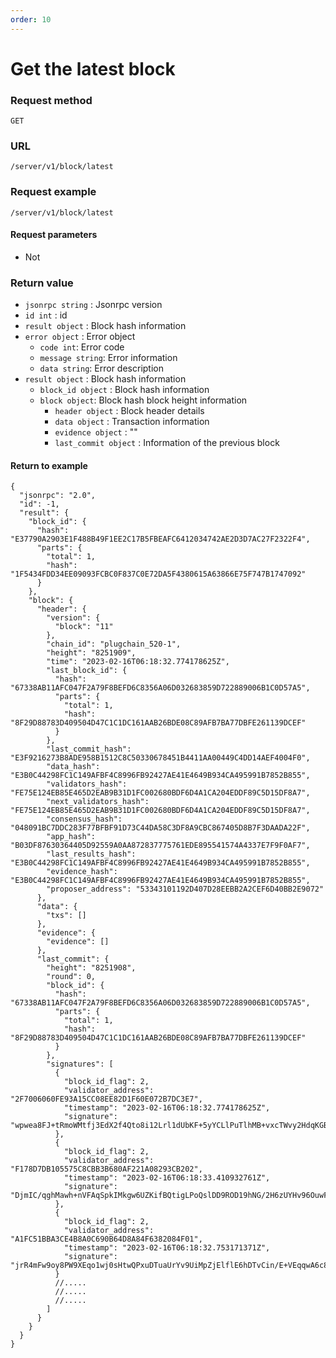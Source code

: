```yaml
---
order: 10
---
```


# Get the latest block

### Request method
`GET`

### URL
`/server/v1/block/latest`

### Request example

```
/server/v1/block/latest
```


#### Request parameters
 
- Not
 
### Return value
- `jsonrpc string` : Jsonrpc version
- `id int` : id
- `result object` : Block hash information
- `error object` : Error object
    - `code int`: Error code
    - `message string`: Error information
    - `data string`: Error description
- `result object` : Block hash information
    - `block_id object` : Block hash information
    - `block object`: Block hash block height information
        - `header object` : Block header details
        - `data object` : Transaction information
        - `evidence object` : ""
        - `last_commit object` : Information of the previous block

#### Return to example
```json5
{
  "jsonrpc": "2.0",
  "id": -1,
  "result": {
    "block_id": {
      "hash": "E37790A2903E1F488B49F1EE2C17B5FBEAFC6412034742AE2D3D7AC27F2322F4",
      "parts": {
        "total": 1,
        "hash": "1F5434FDD34EE09093FCBC0F837C0E72DA5F4380615A63866E75F747B1747092"
      }
    },
    "block": {
      "header": {
        "version": {
          "block": "11"
        },
        "chain_id": "plugchain_520-1",
        "height": "8251909",
        "time": "2023-02-16T06:18:32.774178625Z",
        "last_block_id": {
          "hash": "67338AB11AFC047F2A79F8BEFD6C8356A06D032683859D722889006B1C0D57A5",
          "parts": {
            "total": 1,
            "hash": "8F29D88783D409504D47C1C1DC161AAB26BDE08C89AFB7BA77DBFE261139DCEF"
          }
        },
        "last_commit_hash": "E3F9216273B8ADE958B1512C8C50330678451B4411AA00449C4DD14AEF4004F0",
        "data_hash": "E3B0C44298FC1C149AFBF4C8996FB92427AE41E4649B934CA495991B7852B855",
        "validators_hash": "FE75E124EB85E465D2EAB9B31D1FC002680BDF6D4A1CA204EDDF89C5D15DF8A7",
        "next_validators_hash": "FE75E124EB85E465D2EAB9B31D1FC002680BDF6D4A1CA204EDDF89C5D15DF8A7",
        "consensus_hash": "048091BC7DDC283F77BFBF91D73C44DA58C3DF8A9CBC867405D8B7F3DAADA22F",
        "app_hash": "B03DF87630364405D92559A0AA872837775761EDE895541574A4337E7F9F0AF7",
        "last_results_hash": "E3B0C44298FC1C149AFBF4C8996FB92427AE41E4649B934CA495991B7852B855",
        "evidence_hash": "E3B0C44298FC1C149AFBF4C8996FB92427AE41E4649B934CA495991B7852B855",
        "proposer_address": "53343101192D407D28EEBB2A2CEF6D40BB2E9072"
      },
      "data": {
        "txs": []
      },
      "evidence": {
        "evidence": []
      },
      "last_commit": {
        "height": "8251908",
        "round": 0,
        "block_id": {
          "hash": "67338AB11AFC047F2A79F8BEFD6C8356A06D032683859D722889006B1C0D57A5",
          "parts": {
            "total": 1,
            "hash": "8F29D88783D409504D47C1C1DC161AAB26BDE08C89AFB7BA77DBFE261139DCEF"
          }
        },
        "signatures": [
          {
            "block_id_flag": 2,
            "validator_address": "2F7006060FE93A15CC08EE82D1F60E072B7DC3E7",
            "timestamp": "2023-02-16T06:18:32.774178625Z",
            "signature": "wpwea8FJ+tRmoWMtfj3EdX2f4Qto8i12Lrl1dUbKF+5yYCLlPuTlhMB+vxcTWvy2HdqKGBqJxjW+FrAHdrv5BQ=="
          },
          {
            "block_id_flag": 2,
            "validator_address": "F178D7DB105575C8CBB3B680AF221A08293CB202",
            "timestamp": "2023-02-16T06:18:33.410932761Z",
            "signature": "DjmIC/qghMawh+nVFAqSpkIMkgw6UZKifBQtigLPoQslDD9ROD19hNG/2H6zUYHv96OuwFZrE2y358KSkTzDBQ=="
          },
          {
            "block_id_flag": 2,
            "validator_address": "A1FC51BBA3CE4B8A0C690B64D8A84F6382084F01",
            "timestamp": "2023-02-16T06:18:32.753171371Z",
            "signature": "jrR4mFw9oy8PW9XEqo1wj0sHtwQPxuDTuaUrYv9UiMpZjElflE6hDTvCin/E+VEqqwA6c8H8HHXnJ10/1hTuDw=="
          }
          //.....
          //.....
          //.....
        ]
      }
    }
  }
}
```